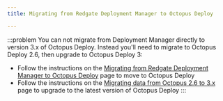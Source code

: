 ```yaml
---
title: Migrating from Redgate Deployment Manager to Octopus Deploy

---
```


:::problem
You can not migrate from Deployment Manager directly to version 3.x of Octopus Deploy. Instead you'll need to migrate to Octopus Deploy 2.6, then upgrade to Octopus Deploy 3:

- Follow the instructions on the [Migrating from Redgate Deployment Manager to Octopus Deploy](http://docs.octopusdeploy.com/display/OD2/Migrating+from+Redgate+Deployment+Manager+to+Octopus+Deploy) page to move to Octopus Deploy
- Follow the instructions on the [Migrating data from Octopus 2.6 to 3.x](/docs/administration/upgrading/upgrading-from-octopus-2.6/migrating-data-from-octopus-2.6-to-3.x.md) page to upgrade to the latest version of Octopus Deploy
:::
